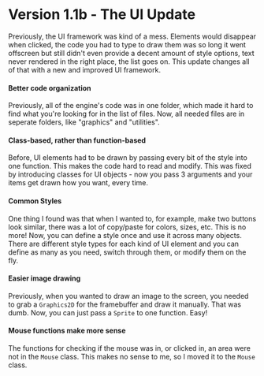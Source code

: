 # Version 1.1b - The UI Update

Previously, the UI framework was kind of a mess. Elements would disappear when clicked, the code you had to type to draw them was so long it went offscreen but still didn't even provide a decent amount of style options, text never rendered in the right place, the list goes on. This update changes all of that with a new and improved UI framework.

#### Better code organization

Previously, all of the engine's code was in one folder, which made it hard to find what you're looking for in the list of files. Now, all needed files are in seperate folders, like "graphics" and "utilities".

#### Class-based, rather than function-based

Before, UI elements had to be drawn by passing every bit of the style into one function. This makes the code hard to read and modify. This was fixed by introducing classes for UI objects - now you pass 3 arguments and your items get drawn how you want, every time.

#### Common Styles

One thing I found was that when I wanted to, for example, make two buttons look similar, there was a lot of copy/paste for colors, sizes, etc. This is no more! Now, you can define a style once and use it across many objects. There are different style types for each kind of UI element and you can define as many as you need, switch through them, or modify them on the fly.

#### Easier image drawing

Previously, when you wanted to draw an image to the screen, you needed to grab a `Graphics2D` for the framebuffer and draw it manually. That was dumb. Now, you can just pass a `Sprite` to one function. Easy!

#### Mouse functions make more sense

The functions for checking if the mouse was in, or clicked in, an area were not in the `Mouse` class. This makes no sense to me, so I moved it to the `Mouse` class.

# 
